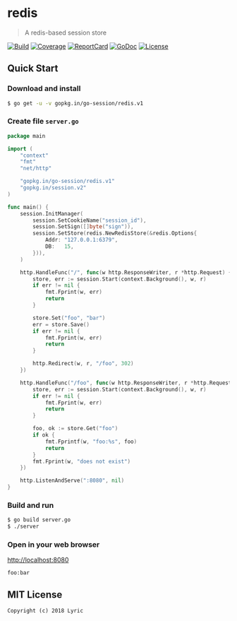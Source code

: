 # redis

> A redis-based session store

[![Build][Build-Status-Image]][Build-Status-Url] [![Coverage][Coverage-Image]][Coverage-Url] [![ReportCard][reportcard-image]][reportcard-url] [![GoDoc][godoc-image]][godoc-url] [![License][license-image]][license-url]

## Quick Start

### Download and install

```bash
$ go get -u -v gopkg.in/go-session/redis.v1
```

### Create file `server.go`

```go
package main

import (
	"context"
	"fmt"
	"net/http"

	"gopkg.in/go-session/redis.v1"
	"gopkg.in/session.v2"
)

func main() {
	session.InitManager(
		session.SetCookieName("session_id"),
		session.SetSign([]byte("sign")),
		session.SetStore(redis.NewRedisStore(&redis.Options{
			Addr: "127.0.0.1:6379",
			DB:   15,
		})),
	)

	http.HandleFunc("/", func(w http.ResponseWriter, r *http.Request) {
		store, err := session.Start(context.Background(), w, r)
		if err != nil {
			fmt.Fprint(w, err)
			return
		}

		store.Set("foo", "bar")
		err = store.Save()
		if err != nil {
			fmt.Fprint(w, err)
			return
		}

		http.Redirect(w, r, "/foo", 302)
	})

	http.HandleFunc("/foo", func(w http.ResponseWriter, r *http.Request) {
		store, err := session.Start(context.Background(), w, r)
		if err != nil {
			fmt.Fprint(w, err)
			return
		}

		foo, ok := store.Get("foo")
		if ok {
			fmt.Fprintf(w, "foo:%s", foo)
			return
		}
		fmt.Fprint(w, "does not exist")
	})

	http.ListenAndServe(":8080", nil)
}
```

### Build and run

```bash
$ go build server.go
$ ./server
```

### Open in your web browser

<http://localhost:8080>

    foo:bar

## MIT License

    Copyright (c) 2018 Lyric

[Build-Status-Url]: https://travis-ci.org/go-session/redis
[Build-Status-Image]: https://travis-ci.org/go-session/redis.svg?branch=master
[Coverage-Url]: https://coveralls.io/github/go-session/redis?branch=master
[Coverage-Image]: https://coveralls.io/repos/github/go-session/redis/badge.svg?branch=master
[reportcard-url]: https://goreportcard.com/report/gopkg.in/go-session/redis.v1
[reportcard-image]: https://goreportcard.com/badge/gopkg.in/go-session/redis.v1
[godoc-url]: https://godoc.org/gopkg.in/go-session/redis.v1
[godoc-image]: https://godoc.org/gopkg.in/go-session/redis.v1?status.svg
[license-url]: http://opensource.org/licenses/MIT
[license-image]: https://img.shields.io/npm/l/express.svg
